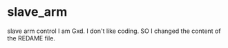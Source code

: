 # slave_arm
slave arm control
I am Gxd. I don't like coding. SO I changed the content of the REDAME file.
